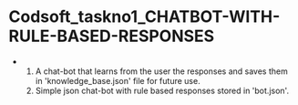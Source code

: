# Codsoft_taskno1_CHATBOT-WITH-RULE-BASED-RESPONSES
- 1) A chat-bot that learns from the user the responses and saves them in 'knowledge_base.json' file for future use.
  2) Simple json chat-bot with rule based responses stored in 'bot.json'.
